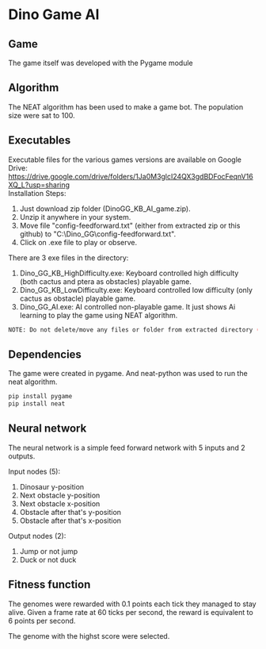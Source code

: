 # Dino Game AI #
## Game ##
The game itself was developed with the Pygame module

## Algorithm ##
The NEAT algorithm has been used to make a game bot. The population size were sat to 100.

## Executables ##
Executable files for the various games versions are available on Google Drive: 
</br>
https://drive.google.com/drive/folders/1Ja0M3glcI24QX3gdBDFocFeqnV16XQ_L?usp=sharing
</br>
Installation Steps: 
1. Just download zip folder (DinoGG_KB_AI_game.zip).
2. Unzip it anywhere in your system.
3. Move file "config-feedforward.txt" (either from extracted zip or this github) to "C:\Dino_GG\config-feedforward.txt".
4. Click on .exe file to play or observe. 

There are 3 exe files in the directory:
1. Dino_GG_KB_HighDifficulty.exe: Keyboard controlled high difficulty (both cactus and ptera as obstacles) playable game.
2. Dino_GG_KB_LowDifficulty.exe: Keyboard controlled low difficulty (only cactus as obstacle) playable game.
3. Dino_GG_AI.exe: AI controlled non-playable game. It just shows Ai learning to play the game using NEAT algorithm.

```bash
NOTE: Do not delete/move any files or folder from extracted directory (zip folder) as it contains game dependencies.
```

## Dependencies ##
The game were created in pygame. And neat-python was used to run the neat algorithm.
```bash
pip install pygame
pip install neat
```


## Neural network
The neural network is a simple feed forward network with 5 inputs and 2 outputs.

Input nodes (5):
1. Dinosaur y-position
2. Next obstacle y-position
3. Next obstacle x-position
4. Obstacle after that's y-position
5. Obstacle after that's x-position

Output nodes (2):
1. Jump or not jump
2. Duck or not duck

## Fitness function
The genomes were rewarded with 0.1 points each tick they managed to stay alive. Given a frame rate at 60 ticks per second, the reward is equivalent to 6 points per second.

The genome with the highst score were selected.

